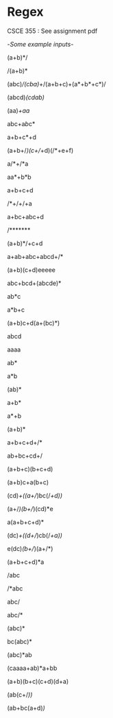 # Regex
CSCE 355 : See assignment pdf

-*Some example inputs*-

(a+b)*/

/(a+b)*

(abc)*/(cba)*+/(a+b+c)+(a*+b*+c*)/

(abcd)*(cdab)*

(aa)*+aa*

abc+a*b*c*

a+b+c*+d

(a+b+/*)(c+/*+d)(/*+e+f)

a/*+/*a

aa*+b*b

a+b+c+d

/*+/+/+a

a+bc+abc+d

/*******

(a+b)*/+c+d

a+ab+abc+abcd+/*

(a+b)(c+d)eeeee

abc+bcd+(abcde)*

ab*c

a*b+c

(a+b)c+d(a+(bc)*)

abcd

aaaa

ab*

a*b

(ab)*

a+b*

a*+b

(a+b)*

a+b+c+d+/*

ab+bc+cd+/

(a+b+c)(b+c+d)

(a+b)c+a(b+c)

(cd)*+((a+/*)bc(/*+d))*

(a+/*)(b+/*)(cd)*e

a(a+b+c+d)*

(dc)*+((d+/*)cb(/*+a))*

e(dc)*(b+/*)(a+/*)

(a+b+c+d)*a

/abc

/*abc

abc/

abc/*

(abc)*

bc(abc)*

(abc)*ab

(caaaa+ab)*a+bb

(a+b)(b+c)(c+d)(d+a)

(ab(c+/*))*

(ab+bc(a+d)*)*
